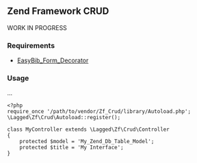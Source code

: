 ## Zend Framework CRUD 

WORK IN PROGRESS

### Requirements

 * [EasyBib_Form_Decorator][deco]

[deco]: https://github.com/easybib/EasyBib_Form_Decorator#readme

### Usage

...

    <?php
    require_once '/path/to/vendor/Zf_Crud/library/Autoload.php';
    \Lagged\Zf\Crud\Autoload::register();

    class MyController extends \Lagged\Zf\Crud\Controller
    {
        protected $model = 'My_Zend_Db_Table_Model';
        protected $title = 'My Interface';
    }

